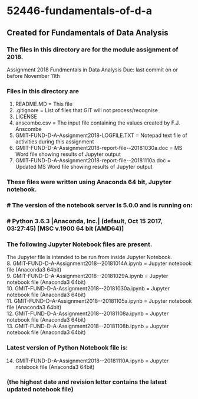 # 52446-fundamentals-of-d-a
## Created for Fundamentals of Data Analysis

### The files in this directory are for the module assignment of 2018.

Assignment 2018
Fundmentals in Data Analysis
Due: last commit on or before November 11th

###  Files in this directory are
 1. README.MD   = This file  
 2. .gitignore  = List of files that GIT will not process/recognise  
 3. LICENSE  
 4. anscombe.csv = The input file containing the values created by F.J. Anscombe  
 5. GMIT-FUND-D-A-Assignment2018-LOGFILE.TXT = Notepad text file of activities during this assignment
 6. GMIT-FUND-D-A-Assignment2018-report-file--20181030a.doc = MS Word file showing results of Jupyter output  
 7. GMIT-FUND-D-A-Assignment2018-report-file--20181110a.doc = Updated MS Word file showing results of Jupyter output  
### These files were written using Anaconda 64 bit, Jupyter notebook.
### # The version of the notebook server is 5.0.0 and is running on:
### # Python 3.6.3 |Anaconda, Inc.| (default, Oct 15 2017, 03:27:45) [MSC v.1900 64 bit (AMD64)]
### The following Jupyter Notebook files are present.
The Jupyter file is intended to be run from inside Jupyter Notebook.  
 8. GMIT-FUND-D-A-Assignment2018--20181014A.ipynb = Jupyter notebook file (Anaconda3 64bit)  
 9. GMIT-FUND-D-A-Assignment2018--20181029A.ipynb = Jupyter notebook file (Anaconda3 64bit)  
10. GMIT-FUND-D-A-Assignment2018--20181030a.ipynb = Jupyter notebook file (Anaconda3 64bit)  
11. GMIT-FUND-D-A-Assignment2018--20181105a.ipynb = Jupyter notebook file (Anaconda3 64bit)  
12. GMIT-FUND-D-A-Assignment2018--20181108a.ipynb = Jupyter notebook file (Anaconda3 64bit)  
13. GMIT-FUND-D-A-Assignment2018--20181108b.ipynb = Jupyter notebook file (Anaconda3 64bit)  

### Latest version of Python Notebook file is:
14. GMIT-FUND-D-A-Assignment2018--20181110A.ipynb = Jupyter notebook file (Anaconda3 64bit)  
### (the highest date and revision letter contains the latest updated notebook file)
